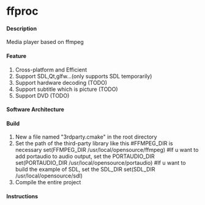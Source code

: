 # ffproc

#### Description

Media player based on ffmpeg

#### Feature

1. Cross-platform and Efficient
2. Support SDL,Qt,glfw...(only supports SDL temporarily)
2. Support hardware decoding (TODO)
3. Support subtitle which is picture (TODO)
4. Support DVD (TODO)

#### Software Architecture


#### Build

1.  New a file named "3rdparty.cmake" in the root directory
2.  Set the path of the third-party library like this
#FFMPEG_DIR is necessary
set(FFMPEG_DIR /usr/local/opensource/ffmpeg)
#If u want to add portaudio to audio output, set the PORTAUDIO_DIR
set(PORTAUDIO_DIR /usr/local/opensource/portaudio)
#If u want to build the example of SDL, set the SDL_DIR
set(SDL_DIR  /usr/local/opensource/sdl)
3.  Compile the entire project

#### Instructions

